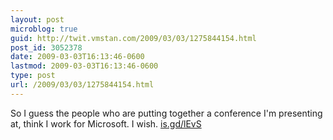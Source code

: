 ```yaml
---
layout: post
microblog: true
guid: http://twit.vmstan.com/2009/03/03/1275844154.html
post_id: 3052378
date: 2009-03-03T16:13:46-0600
lastmod: 2009-03-03T16:13:46-0600
type: post
url: /2009/03/03/1275844154.html
---
```

So I guess the people who are putting together a conference I'm presenting at, think I work for Microsoft. I wish. [is.gd/lEvS](http://is.gd/lEvS)
